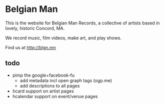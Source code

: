 # Belgian Man

This is the website for Belgian Man Records, a collective of artists based in lovely, historic Concord, MA.

We record music, film videos, make art, and play shows.

Find us at http://blgn.mn

## todo

* pimp the google+facebook-fu
	* add metadata incl open graph tags (ogp.me)
	* add descriptions to all pages
* hcard support on artist pages
* hcalendar support on event/venue pages
